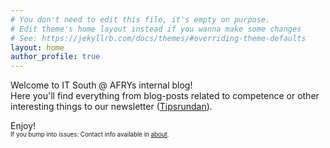 ```yaml
---
# You don't need to edit this file, it's empty on purpose.
# Edit theme's home layout instead if you wanna make some changes
# See: https://jekyllrb.com/docs/themes/#overriding-theme-defaults
layout: home
author_profile: true
---
```


Welcome to IT South @ AFRYs internal blog!  
Here you'll find everything from blog-posts related to competence or other interesting things to our newsletter ([Tipsrundan](https://afry-south.github.io/tipsrundan/)).

Enjoy!  
<sub><sup>If you bump into issues: Contact info available in [about](https://afry-south.github.io/about/).</sup></sub>
